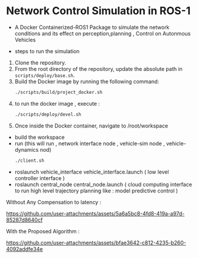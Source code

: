 # Network Control Simulation in ROS-1
- A Docker Containerized-ROS1 Package to simulate the network conditions and its effect on perception,planning , Control on Autonmous Vehicles

- steps to run the simulation
1. Clone the repository.
2. From the root directory of the repository, update the absolute path in `scripts/deploy/base.sh`.
3. Build the Docker image by running the following command:  
   ```bash
   ./scripts/build/project_docker.sh
4. to run the docker image , execute : 
    ```bash 
    ./scripts/deploy/devel.sh
5. Once inside the Docker container, navigate to /root/workspace 
- build the workspace 
- run  (this will run , network interface node , vehicle-sim node , vehicle-dynamics nod)
    ```bash 
    ./client.sh
- roslaunch vehicle_interface vehicle_interface.launch ( low level controller interface )
- roslaunch central_node central_node.launch ( cloud computing interface to run high level trajectory planning like : model predictive control )

 Without Any Compensation to latency :
 
https://github.com/user-attachments/assets/5a6a5bc8-4fd8-419a-a97d-85287d8640cf


With the Proposed Algorithm : 

https://github.com/user-attachments/assets/bfae3642-c812-4235-b260-4092addfe34e


